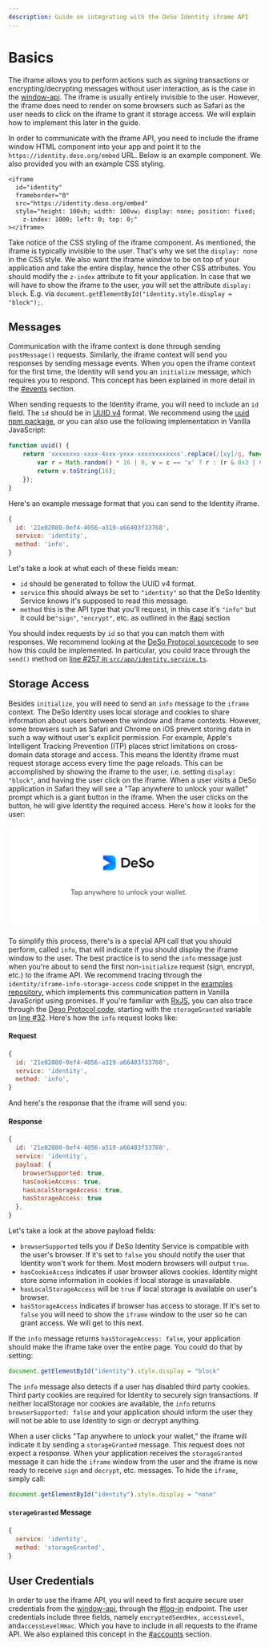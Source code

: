 ```yaml
---
description: Guide on integrating with the DeSo Identity iframe API
---
```


# Basics

The iframe allows you to perform actions such as signing transactions or encrypting/decrypting messages without user interaction, as is the case in the [window-api](../window-api/ "mention"). The iframe is usually entirely invisible to the user. However, the iframe does need to render on some browsers such as Safari as the user needs to click on the iframe to grant it storage access. We will explain how to implement this later in the guide.

In order to communicate with the iframe API, you need to include the iframe window HTML component into your app and point it to the `https://identity.deso.org/embed` URL. Below is an example component. We also provided you with an example CSS styling.

```markup
<iframe
  id="identity"
  frameborder="0"
  src="https://identity.deso.org/embed"
  style="height: 100vh; width: 100vw; display: none; position: fixed; 
    z-index: 1000; left: 0; top: 0;"
></iframe>
```

Take notice of the CSS styling of the iframe component. As mentioned, the iframe is typically invisible to the user. That's why we set the `display: none` in the CSS style. We also want the iframe window to be on top of your application and take the entire display, hence the other CSS attributes. You should modify the `z-index` attribute to fit your application. In case that we will have to show the iframe to the user, you will set the attribute `display: block`. E.g. via `document.getElementById("identity.style.display = "block");`.

## Messages

Communication with the iframe context is done through sending `postMessage()` requests. Similarly, the iframe context will send you responses by sending message events. When you open the iframe context for the first time, the Identity will send you an `initialize` message, which requires you to respond. This concept has been explained in more detail in the [#events](../identity.md#events "mention") section.

When sending requests to the Identity iframe, you will need to include an `id` field. The `id` should be in [UUID v4](https://en.wikipedia.org/wiki/Universally\_unique\_identifier#Version\_4\_\(random\)) format. We recommend using the [uuid npm package](https://www.npmjs.com/package/uuid), or you can also use the following implementation in Vanilla JavaScript:

```javascript
function uuid() {
    return 'xxxxxxxx-xxxx-4xxx-yxxx-xxxxxxxxxxxx'.replace(/[xy]/g, function(c) {
        var r = Math.random() * 16 | 0, v = c == 'x' ? r : (r & 0x3 | 0x8);
        return v.toString(16);
    });
}
```

Here's an example message format that you can send to the Identity iframe.

```javascript
{
  id: '21e02080-0ef4-4056-a319-a66403f33768',
  service: 'identity',
  method: 'info',
}
```

Let's take a look at what each of these fields mean:

* `id` should be generated to follow the UUID v4 format.
* `service` this should always be set to `"identity"` so that the DeSo Identity Service knows it's supposed to read this message.
* `method` this is the API type that you'll request, in this case it's `"info"` but it could be`"sign"`, `"encrypt"`, etc. as outlined in the [#api](./#api "mention") section

You should index requests by `id` so that you can match them with responses. We recommend looking at the [DeSo Protocol sourcecode](https://github.com/deso-protocol/frontend) to see how this could be implemented. In particular, you could trace through the `send()` method on [line #257 in `src/app/identity.service.ts`](https://github.com/deso-protocol/frontend/blob/6d6225a8425f2fe7ad84a222027159333b2c754f/src/app/identity.service.ts#L257).&#x20;

## Storage Access

Besides `initialize`, you will need to send an `info` message to the `iframe` context. The DeSo Identity uses local storage and cookies to share information about users between the window and iframe contexts. However, some browsers such as Safari and Chrome on iOS prevent storing data in such a way without user's explicit permission. For example, Apple's Intelligent Tracking Prevention (ITP) places strict limitations on cross-domain data storage and access. This means the Identity iframe must request storage access every time the page reloads. This can be accomplished by showing the iframe to the user, i.e. setting `display: "block"`, and having the user click on the iframe. When a user visits a DeSo application in Safari they will see a "Tap anywhere to unlock your wallet" prompt which is a giant button in the iframe. When the user clicks on the button, he will give Identity the required access. Here's how it looks for the user:

![iframe UI for granting storage access](<../../.gitbook/assets/Screenshot from 2021-11-28 15-45-23 (1).png>)

To simplify this process, there's is a special API call that you should perform, called `info`, that will indicate if you should display the iframe window to the user. The best practice is to send the `info` message just when you're about to send the first non-`initialize` request (sign, encrypt, etc.) to the iframe API. We recommend tracing through the `identity/iframe-info-storage-access` code snippet in the [examples repository,](https://github.com/deso-protocol/examples/tree/main/identity/iframe-info-storage-access/) which implements this communication pattern in Vanilla JavaScript using promises. If you're familiar with [RxJS](https://rxjs.dev), you can also trace through the [Deso Protocol code](https://github.com/deso-protocol/frontend), starting with the `storageGranted` variable on [line #32](https://github.com/deso-protocol/frontend/blob/6d6225a8425f2fe7ad84a222027159333b2c754f/src/app/identity.service.ts#L32). Here's how the `info` request looks like:

#### Request

```javascript
{
  id: '21e02080-0ef4-4056-a319-a66403f33768',
  service: 'identity',
  method: 'info',
}
```

And here's the response that the iframe will send you:

#### Response

```javascript
{
  id: '21e02080-0ef4-4056-a319-a66403f33768',
  service: 'identity',
  payload: {
    browserSupported: true,
    hasCookieAccess: true,
    ​​hasLocalStorageAccess: true,
    ​​hasStorageAccess: true
  },
}
```

Let's take a look at the above payload fields:

* `browserSupported` tells you if DeSo Identity Service is compatible with the user's browser. If it's set to `false` you should notify the user that Identity won't work for them. Most modern browsers will output `true`.
* `hasCookieAccess` indicates if user browser allows cookies. Identity might store some information in cookies if local storage is unavailable.
* `hasLocalStorageAccess` will be `true` if local storage is available on user's browser.
* `hasStorageAccess` indicates if browser has access to storage. If it's set to `false` you will need to show the `iframe` window to the user so he can grant access. We will get to this next.

If the `info` message returns `hasStorageAccess: false`, your application should make the iframe take over the entire page. You could do that by setting:

```javascript
document.getElementById("identity").style.display = "block"
```

The `info` message also detects if a user has disabled third party cookies. Third party cookies are required for Identity to securely sign transactions. If neither localStorage nor cookies are available, the `info` returns `browserSupported: false` and your application should inform the user they will not be able to use Identity to sign or decrypt anything.

When a user clicks "Tap anywhere to unlock your wallet," the iframe will indicate it by sending a `storageGranted` message. This request does not expect a response. When your application receives the `storageGranted` message it can hide the `iframe` window from the user and the iframe is now ready to receive `sign` and `decrypt`, etc. messages. To hide the `iframe`, simply call:

```javascript
document.getElementById("identity").style.display = "none"
```

#### `storageGranted` Message

```javascript
{
  service: 'identity',
  method: 'storageGranted',
}
```

## User Credentials

In order to use the iframe API, you will need to first acquire secure user credentials from the [window-api](../window-api/ "mention"), through the [#log-in](../window-api/#log-in "mention") endpoint. The user credentials include three fields, namely `encryptedSeedHex,` `accessLevel`, and`accessLevelHmac`. Which you have to include in all requests to the iframe API. We also explained this concept in the [#accounts](../identity.md#accounts "mention") section.
